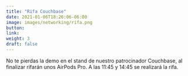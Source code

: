 ```yaml
---
title: "Rifa Couchbase"
date: 2021-01-06T18:26:06-06:00
image: images/networking/rifa.png
button: 
link: 
weight: 3
draft: false
---
```


No te pierdas la demo en el stand de nuestro patrocinador Couchbase, al finalizar rifarán unos AirPods Pro. A las 11:45 y 14:45 se realizará la rifa.